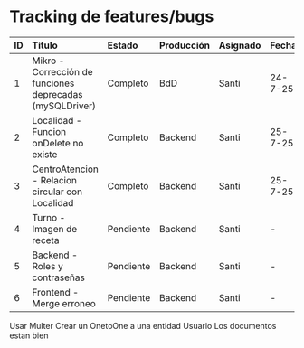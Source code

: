 # Tracking de features/bugs

|ID|Titulo|Estado|Producción|Asignado|Fecha|
|:-|:-|:-|:-|:-|:-|
|1|Mikro - Corrección de funciones deprecadas (mySQLDriver)|Completo|BdD|Santi|24-7-25|
|2|Localidad - Funcion onDelete no existe|Completo|Backend|Santi|25-7-25|
|3|CentroAtencion - Relacion circular con Localidad|Completo|Backend|Santi|25-7-25|
|4|Turno - Imagen de receta|Pendiente|Backend|Santi|-|
|5|Backend - Roles y contraseñas|Pendiente|Backend|Santi|-|
|6|Frontend - Merge erroneo|Pendiente|Backend|Santi|-|

Usar Multer
Crear un OnetoOne a una entidad Usuario
Los documentos estan bien